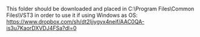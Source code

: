This folder should be downloaded and placed in C:\Program Files\Common Files\VST3 in order to use it if using Windows as OS: https://www.dropbox.com/sh/dt2ljjygyx4neif/AAC0QA-is3u7KaorDXVDJ4FSa?dl=0
